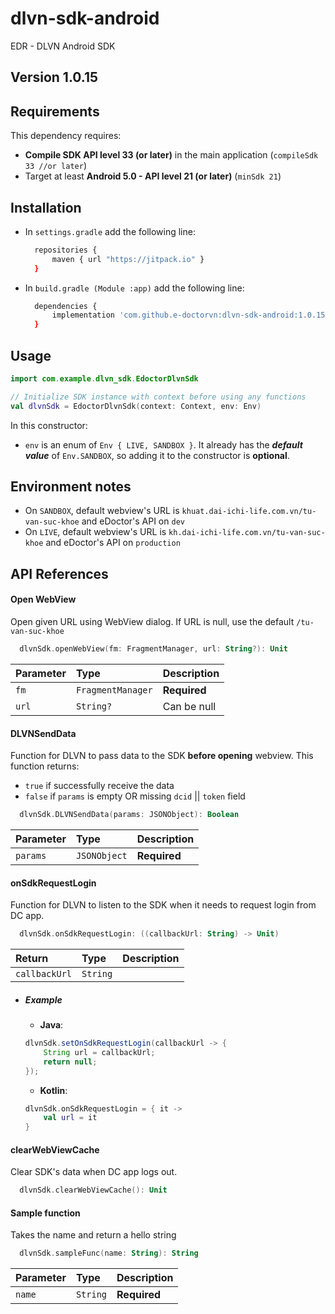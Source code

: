 # dlvn-sdk-android

EDR - DLVN Android SDK 
## Version 1.0.15

## Requirements

This dependency requires:

* **Compile SDK API level 33 (or later)** in the main application (```compileSdk 33 //or later```)
* Target at least **Android 5.0 - API level 21 (or later)** (```minSdk 21```)

## Installation

- In ```settings.gradle``` add the following line: 

  ```sh
    repositories {
        maven { url "https://jitpack.io" }
    }
  ```

- In ```build.gradle (Module :app)``` add the following line: 

  ```sh
    dependencies {
        implementation 'com.github.e-doctorvn:dlvn-sdk-android:1.0.15'
    }
  ```
    
## Usage
```kotlin
import com.example.dlvn_sdk.EdoctorDlvnSdk

// Initialize SDK instance with context before using any functions
val dlvnSdk = EdoctorDlvnSdk(context: Context, env: Env)
```
In this constructor:
- `env` is an enum of `Env { LIVE, SANDBOX }`. It already has the ***default value*** of `Env.SANDBOX`, so adding it to the constructor is **optional**.

## Environment notes
- On `SANDBOX`, default webview's URL is `khuat.dai-ichi-life.com.vn/tu-van-suc-khoe` and eDoctor's API on `dev` 
- On `LIVE`, default webview's URL is `kh.dai-ichi-life.com.vn/tu-van-suc-khoe` and eDoctor's API on `production`

## API References

#### Open WebView

Open given URL using WebView dialog. If URL is null, use the default ```/tu-van-suc-khoe```

```kotlin
  dlvnSdk.openWebView(fm: FragmentManager, url: String?): Unit
```

| Parameter | Type     | Description                |
| :-------- | :------- | :------------------------- |
| `fm` | `FragmentManager` | **Required** |
| `url` | `String?` | Can be null |

#### DLVNSendData

Function for DLVN to pass data to the SDK **before opening** webview.
This function returns:
* `true` if successfully receive the data
* `false` if `params` is empty OR missing `dcid` || `token` field

```kotlin
  dlvnSdk.DLVNSendData(params: JSONObject): Boolean
```

| Parameter | Type     | Description                |
| :-------- | :------- | :------------------------- |
| `params` | `JSONObject` | **Required** |

#### onSdkRequestLogin

Function for DLVN to listen to the SDK when it needs to request login from DC app.

```kotlin
  dlvnSdk.onSdkRequestLogin: ((callbackUrl: String) -> Unit)
```

| Return | Type     | Description                |
| :-------- | :------- | :------------------------- |
| `callbackUrl` | `String` |  |

* ##### Example

    * **Java**:
    ```java
    dlvnSdk.setOnSdkRequestLogin(callbackUrl -> {
        String url = callbackUrl;
        return null;
    });
    ```
    
    * **Kotlin**:
    ```kotlin
    dlvnSdk.onSdkRequestLogin = { it ->
        val url = it
    }
    ```

#### clearWebViewCache

Clear SDK's data when DC app logs out.

```kotlin
  dlvnSdk.clearWebViewCache(): Unit
```

#### Sample function

Takes the name and return a hello string

```kotlin
  dlvnSdk.sampleFunc(name: String): String
```

| Parameter | Type     | Description                       |
| :-------- | :------- | :-------------------------------- |
| `name`      | `String` | **Required**|
